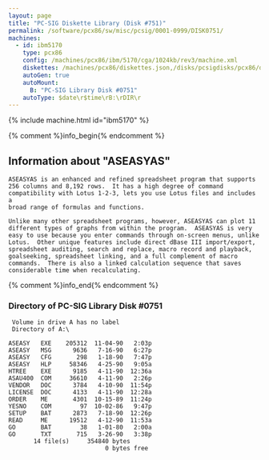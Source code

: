 ```yaml
---
layout: page
title: "PC-SIG Diskette Library (Disk #751)"
permalink: /software/pcx86/sw/misc/pcsig/0001-0999/DISK0751/
machines:
  - id: ibm5170
    type: pcx86
    config: /machines/pcx86/ibm/5170/cga/1024kb/rev3/machine.xml
    diskettes: /machines/pcx86/diskettes.json,/disks/pcsigdisks/pcx86/diskettes.json
    autoGen: true
    autoMount:
      B: "PC-SIG Library Disk #0751"
    autoType: $date\r$time\rB:\rDIR\r
---
```


{% include machine.html id="ibm5170" %}

{% comment %}info_begin{% endcomment %}

## Information about "ASEASYAS"

    ASEASYAS is an enhanced and refined spreadsheet program that supports
    256 columns and 8,192 rows.  It has a high degree of command
    compatibility with Lotus 1-2-3, lets you use Lotus files and includes a
    broad range of formulas and functions.
    
    Unlike many other spreadsheet programs, however, ASEASYAS can plot 11
    different types of graphs from within the program.  ASEASYAS is very
    easy to use because you enter commands through on-screen menus, unlike
    Lotus.  Other unique features include direct dBase III import/export,
    spreadsheet auditing, search and replace, macro record and playback,
    goalseeking, spreadsheet linking, and a full complement of macro
    commands.  There is also a linked calculation sequence that saves
    considerable time when recalculating.
{% comment %}info_end{% endcomment %}


### Directory of PC-SIG Library Disk #0751

     Volume in drive A has no label
     Directory of A:\

    ASEASY   EXE    205312  11-04-90   2:03p
    ASEASY   MSG      9636   7-16-90   6:27p
    ASEASY   CFG       298   1-18-90   7:47p
    ASEASY   HLP     58346   4-25-90   9:05a
    HTREE    EXE      9185   4-11-90  12:36a
    ASAU400  COM     36610   4-11-90   2:26p
    VENDOR   DOC      3784   4-10-90  11:54p
    LICENSE  DOC      4133   4-11-90  12:28a
    ORDER    ME       4301  10-15-89  11:24p
    YESNO    COM        97  10-02-86   9:47p
    SETUP    BAT      2873   7-18-90  12:26p
    READ     ME      19512   4-12-90  11:53a
    GO       BAT        38   1-01-80   2:00a
    GO       TXT       715   3-26-90   3:38p
           14 file(s)     354840 bytes
                               0 bytes free
